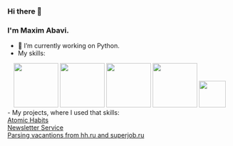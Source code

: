 ### Hi there 👋
### I'm Maxim Abavi.
- 🔭 I’m currently working on Python.
- My skills:
<div id="header" align="center">
  <img src="https://avatars.dzeninfra.ru/get-zen_doc/1585195/pub_64d60032988c39793866fcdd_64d631c2fccaed70b4af58b1/scale_2400" width="100"/>
  <img src="https://inspector.dev/wp-content/uploads/2023/04/logo-python-django-300x99.png" width="100"/>
  <img src="https://cdn.hashnode.com/res/hashnode/image/upload/v1626011903279/kYED2-zjr.png?w=1600&h=840&fit=crop&crop=entropy&auto=compress,format&format=webp" width="100"/>
  <img src="https://timeweb.com/media/default/0001/01/7de8a5546252f62982c4536cd44b5d674c44e5d8.png" width="100"/>
  <img src="https://nuts-agency.ru/upload/iblock/c85/c85c41cb1a6a982a82cb858f4f3ff23f.png" width="60"/>
</div>
- My projects, where I used that skills:
<div class="row">
  <a class="me-3 py-2 link-body-emphasis text-decoration-none" href="https://github.com/afghan1363/AtomicHabits">Atomic Habits</a><br/>
  <a class="me-3 py-2 link-body-emphasis text-decoration-none" href="https://github.com/afghan1363/newsletter_service">Newsletter Service</a><br/>
  <a class="me-3 py-2 link-body-emphasis text-decoration-none" href="https://github.com/afghan1363/parse_vacantions">Parsing vacantions from hh.ru and superjob.ru</a><br/>
</div>

<!--
**afghan1363/afghan1363** is a ✨ _special_ ✨ repository because its `README.md` (this file) appears on your GitHub profile.

Here are some ideas to get you started:


- 🌱 I’m currently learning ...
- 👯 I’m looking to collaborate on ...
- 🤔 I’m looking for help with ...
- 💬 Ask me about ...
- 📫 How to reach me: ...
- 😄 Pronouns: ...
- ⚡ Fun fact: ...
-->
